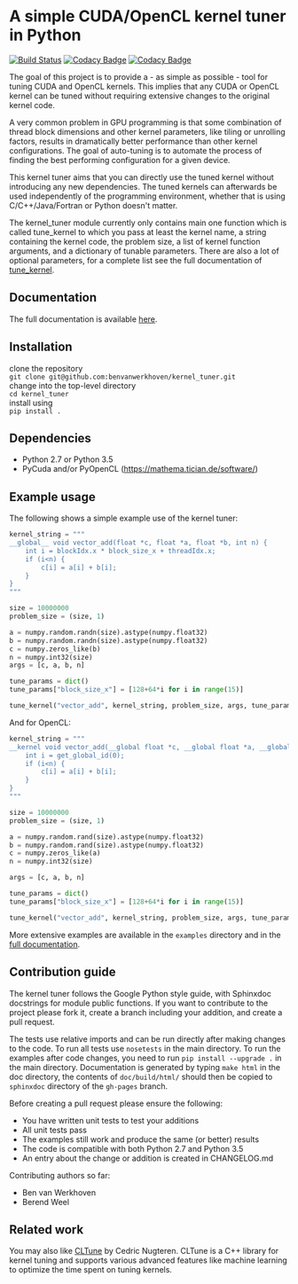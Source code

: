 
A simple CUDA/OpenCL kernel tuner in Python
====================================
[![Build Status](https://api.travis-ci.org/benvanwerkhoven/kernel_tuner.svg?branch=master)](https://travis-ci.org/benvanwerkhoven/kernel_tuner)
[![Codacy Badge](https://api.codacy.com/project/badge/grade/016dc85044ab4d57b777449d93275608)](https://www.codacy.com/app/b-vanwerkhoven/kernel_tuner)
[![Codacy Badge](https://api.codacy.com/project/badge/coverage/016dc85044ab4d57b777449d93275608)](https://www.codacy.com/app/b-vanwerkhoven/kernel_tuner)

The goal of this project is to provide a - as simple as possible - tool 
for tuning CUDA and OpenCL kernels. This implies that any CUDA or OpenCL 
kernel can be tuned without requiring extensive changes to the original 
kernel code.

A very common problem in GPU programming is that some combination of 
thread block dimensions and other kernel parameters, like tiling or 
unrolling factors, results in dramatically better performance than other 
kernel configurations. The goal of auto-tuning is to automate the 
process of finding the best performing configuration for a given device.

This kernel tuner aims that you can directly use the tuned kernel
without introducing any new dependencies. The tuned kernels can
afterwards be used independently of the programming environment, whether
that is using C/C++/Java/Fortran or Python doesn't matter.

The kernel_tuner module currently only contains main one function which
is called tune_kernel to which you pass at least the kernel name, a string
containing the kernel code, the problem size, a list of kernel function
arguments, and a dictionary of tunable parameters. There are also a lot
of optional parameters, for a complete list see the full documentation of
[tune_kernel](http://benvanwerkhoven.github.io/kernel_tuner/sphinxdoc/html/details.html).

Documentation
-------------
The full documentation is available [here](http://benvanwerkhoven.github.io/kernel_tuner/sphinxdoc/html/index.html).

Installation
------------
clone the repository  
    `git clone git@github.com:benvanwerkhoven/kernel_tuner.git`  
change into the top-level directory  
    `cd kernel_tuner`  
install using  
    `pip install .`

Dependencies
------------
 * Python 2.7 or Python 3.5
 * PyCuda and/or PyOpenCL (https://mathema.tician.de/software/)

Example usage
-------------
The following shows a simple example use of the kernel tuner:

```python
kernel_string = """
__global__ void vector_add(float *c, float *a, float *b, int n) {
    int i = blockIdx.x * block_size_x + threadIdx.x;
    if (i<n) {
        c[i] = a[i] + b[i];
    }
}
"""

size = 10000000
problem_size = (size, 1)

a = numpy.random.randn(size).astype(numpy.float32)
b = numpy.random.randn(size).astype(numpy.float32)
c = numpy.zeros_like(b)
n = numpy.int32(size)
args = [c, a, b, n]

tune_params = dict()
tune_params["block_size_x"] = [128+64*i for i in range(15)]

tune_kernel("vector_add", kernel_string, problem_size, args, tune_params)
```
And for OpenCL:
```python
kernel_string = """
__kernel void vector_add(__global float *c, __global float *a, __global float *b, int n) {
    int i = get_global_id(0);
    if (i<n) {
        c[i] = a[i] + b[i];
    }
}
"""

size = 10000000
problem_size = (size, 1)

a = numpy.random.rand(size).astype(numpy.float32)
b = numpy.random.rand(size).astype(numpy.float32)
c = numpy.zeros_like(a)
n = numpy.int32(size)

args = [c, a, b, n]

tune_params = dict()
tune_params["block_size_x"] = [128+64*i for i in range(15)]

tune_kernel("vector_add", kernel_string, problem_size, args, tune_params)

```
More extensive examples are available in the `examples` directory and in the [full documentation](http://benvanwerkhoven.github.io/kernel_tuner/sphinxdoc/html/index.html).

Contribution guide
------------------
The kernel tuner follows the Google Python style guide, with Sphinxdoc docstrings for module public functions. If you want to
contribute to the project please fork it, create a branch including your addition, and create a pull request.

The tests use relative imports and can be run directly after making
changes to the code. To run all tests use `nosetests` in the main directory.
To run the examples after code changes, you need to run `pip install --upgrade .` in the main directory.
Documentation is generated by typing `make html` in the doc directory, the contents
of `doc/build/html/` should then be copied to `sphinxdoc` directory of the `gh-pages` branch.

Before creating a pull request please ensure the following:
* You have written unit tests to test your additions
* All unit tests pass
* The examples still work and produce the same (or better) results
* The code is compatible with both Python 2.7 and Python 3.5
* An entry about the change or addition is created in CHANGELOG.md

Contributing authors so far:
* Ben van Werkhoven
* Berend Weel

Related work
------------
You may also like [CLTune](https://github.com/CNugteren/CLTune) by Cedric
Nugteren. CLTune is a C++ library for kernel tuning and supports various
advanced features like machine learning to optimize the time spent on tuning
kernels.
